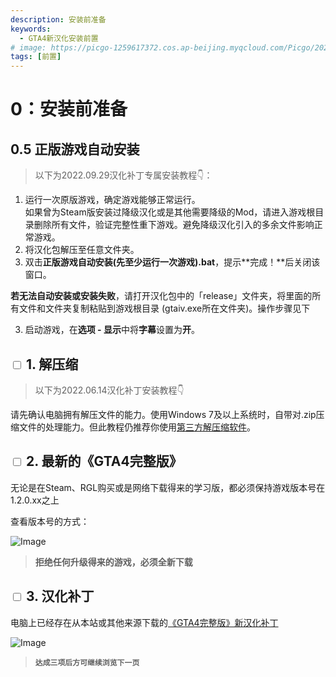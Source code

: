 ```yaml
---
description: 安装前准备
keywords:
  - GTA4新汉化安装前置
# image: https://picgo-1259617372.cos.ap-beijing.myqcloud.com/Picgo/2022/01/19-11-28-23-404Lab.jpeg
tags: [前置]
---
```


# 0：安装前准备

## 0.5 正版游戏自动安装
>以下为2022.09.29汉化补丁专属安装教程👇：


1. 运行一次原版游戏，确定游戏能够正常运行。<br/>
如果曾为Steam版安装过降级汉化或是其他需要降级的Mod，请进入游戏根目录删除所有文件，验证完整性重下游戏。避免降级汉化引入的多余文件影响正常游戏。
1. 将汉化包解压至任意文件夹。
2. 双击**正版游戏自动安装(先至少运行一次游戏).bat**，提示**完成！**后关闭该窗口。

**若无法自动安装或安装失败**，请打开汉化包中的「release」文件夹，将里面的所有文件和文件夹复制粘贴到游戏根目录 (gtaiv.exe所在文件夹)。操作步骤见下


3. 启动游戏，在**选项 - 显示**中将**字幕**设置为**开**。



## <input type='checkbox' /> 1. 解压缩
> 以下为2022.06.14汉化补丁安装教程👇

请先确认电脑拥有解压文件的能力。使用Windows 7及以上系统时，自带对.zip压缩文件的处理能力。但此教程仍推荐你使用[第三方解压缩软件](https://www.bandisoft.com/bandizip/)。

## <input type='checkbox' /> 2. 最新的《GTA4完整版》 
无论是在Steam、RGL购买或是网络下载得来的学习版，都必须保持游戏版本号在1.2.0.xx之上

查看版本号的方式：

![Image](https://tva4.sinaimg.cn/large/7ef912f9ly8h7gryenkojj20yq0t2tfz.jpg)

> **拒绝任何升级得来的游戏，必须全新下载**

## <input type='checkbox' /> 3. 汉化补丁
电脑上已经存在从本站或其他来源下载的[《GTA4完整版》新汉化补丁](../intro.md#下载)


![Image](https://tva1.sinaimg.cn/large/7ef912f9ly8h7gs0bv55gj21cf0i0q7a.jpg)

> **`达成三项后方可继续浏览下一页`**